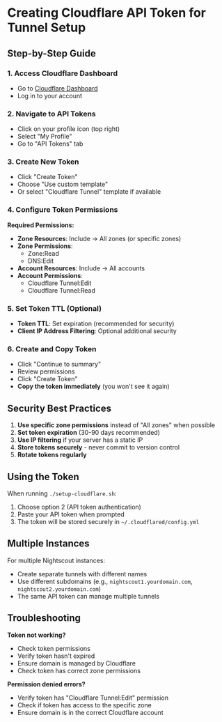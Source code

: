 # Creating Cloudflare API Token for Tunnel Setup

## Step-by-Step Guide

### 1. Access Cloudflare Dashboard
- Go to [Cloudflare Dashboard](https://dash.cloudflare.com/)
- Log in to your account

### 2. Navigate to API Tokens
- Click on your profile icon (top right)
- Select "My Profile"
- Go to "API Tokens" tab

### 3. Create New Token
- Click "Create Token"
- Choose "Use custom template"
- Or select "Cloudflare Tunnel" template if available

### 4. Configure Token Permissions

**Required Permissions:**
- **Zone Resources**: Include → All zones (or specific zones)
- **Zone Permissions**: 
  - Zone:Read
  - DNS:Edit
- **Account Resources**: Include → All accounts
- **Account Permissions**:
  - Cloudflare Tunnel:Edit
  - Cloudflare Tunnel:Read

### 5. Set Token TTL (Optional)
- **Token TTL**: Set expiration (recommended for security)
- **Client IP Address Filtering**: Optional additional security

### 6. Create and Copy Token
- Click "Continue to summary"
- Review permissions
- Click "Create Token"
- **Copy the token immediately** (you won't see it again)

## Security Best Practices

1. **Use specific zone permissions** instead of "All zones" when possible
2. **Set token expiration** (30-90 days recommended)
3. **Use IP filtering** if your server has a static IP
4. **Store tokens securely** - never commit to version control
5. **Rotate tokens regularly**

## Using the Token

When running `./setup-cloudflare.sh`:
1. Choose option 2 (API token authentication)
2. Paste your API token when prompted
3. The token will be stored securely in `~/.cloudflared/config.yml`

## Multiple Instances

For multiple Nightscout instances:
- Create separate tunnels with different names
- Use different subdomains (e.g., `nightscout1.yourdomain.com`, `nightscout2.yourdomain.com`)
- The same API token can manage multiple tunnels

## Troubleshooting

**Token not working?**
- Check token permissions
- Verify token hasn't expired
- Ensure domain is managed by Cloudflare
- Check token has correct zone permissions

**Permission denied errors?**
- Verify token has "Cloudflare Tunnel:Edit" permission
- Check if token has access to the specific zone
- Ensure domain is in the correct Cloudflare account 